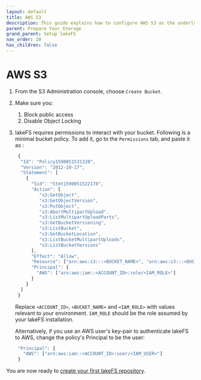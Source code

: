 ```yaml
---
layout: default
title: AWS S3
description: This guide explains how to configure AWS S3 as the underlying storage layer.
parent: Prepare Your Storage
grand_parent: Setup lakeFS
nav_order: 10
has_children: false
---
```


# AWS S3

1. From the S3 Administration console, choose `Create Bucket`.
2. Make sure you:
   1. Block public access
   2. Disable Object Locking
3. lakeFS requires permissions to interact with your bucket. Following is a minimal bucket policy. To add it, go to the `Permissions` tab, and paste it as :

   ```javascript
    {
     "Id": "Policy1590051531320",
     "Version": "2012-10-17",
     "Statement": [
       {
         "Sid": "Stmt1590051522178",
         "Action": [
            "s3:GetObject",
            "s3:GetObjectVersion",
            "s3:PutObject",
            "s3:AbortMultipartUpload",
            "s3:ListMultipartUploadParts",
            "s3:GetBucketVersioning",
            "s3:ListBucket",
            "s3:GetBucketLocation",
            "s3:ListBucketMultipartUploads",
            "s3:ListBucketVersions"
         ],
         "Effect": "Allow",
         "Resource": ["arn:aws:s3:::<BUCKET_NAME>", "arn:aws:s3:::<BUCKET_NAME_WITH_PATH_PREFIX>/*"],
         "Principal": {
           "AWS": ["arn:aws:iam::<ACCOUNT_ID>:role/<IAM_ROLE>"]
         }
       }
     ]
    }
   ```

   Replace `<ACCOUNT_ID>`, `<BUCKET_NAME>` and `<IAM_ROLE>` with values relevant to your environment. `IAM_ROLE` should be the role assumed by your lakeFS installation.

   Alternatively, if you use an AWS user's key-pair to authenticate lakeFS to AWS, change the policy's Principal to be the user:

   ```javascript
    "Principal": {
      "AWS": ["arn:aws:iam::<ACCOUNT_ID>:user/<IAM_USER>"]
    }
   ```

You are now ready to [create your first lakeFS repository](../create-repo.md).

